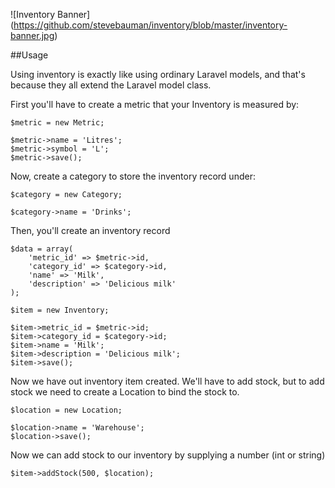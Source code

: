 ![Inventory Banner]
(https://github.com/stevebauman/inventory/blob/master/inventory-banner.jpg)

##Usage

Using inventory is exactly like using ordinary Laravel models, and that's because they all extend the Laravel model class.

First you'll have to create a metric that your Inventory is measured by:

    $metric = new Metric;
    
    $metric->name = 'Litres';
    $metric->symbol = 'L';
    $metric->save();
    
Now, create a category to store the inventory record under:

    $category = new Category;
    
    $category->name = 'Drinks';
    
Then, you'll create an inventory record
    
    $data = array(
        'metric_id' => $metric->id,
        'category_id' => $category->id,
        'name' => 'Milk',
        'description' => 'Delicious milk'
    );
    
    $item = new Inventory;
    
    $item->metric_id = $metric->id;
    $item->category_id = $category->id;
    $item->name = 'Milk';
    $item->description = 'Delicious milk';
    $item->save();
    
Now we have out inventory item created. We'll have to add stock, but to add stock we need to create a Location to bind the stock to.

    $location = new Location;
    
    $location->name = 'Warehouse';
    $location->save();
    
Now we can add stock to our inventory by supplying a number (int or string)

    $item->addStock(500, $location);
    